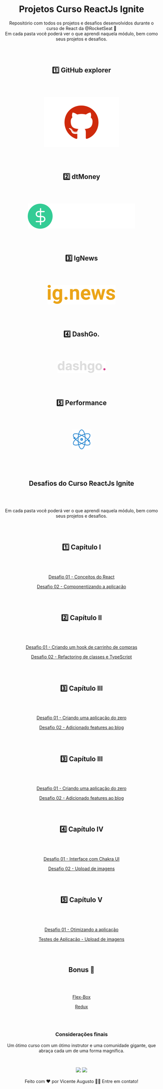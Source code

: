
<span align='center'>

# Projetos Curso ReactJs Ignite

Repositório com todos os projetos e desafios desenvolvidos durante o curso de React da @RocketSeat 🚀
<br>
Em cada pasta você poderá ver o que aprendi naquela módulo, bem como seus projetos e desafios. 

<br><br>
  
## 1️⃣ GitHub explorer

<br>
<br>

[![logo](https://github.com/Vince-html/Projetos-Curso-Ignite/blob/master/assets/Logos/github.svg)](https://github.com/Vince-html/Projetos-Curso-Ignite/tree/master/01-Ignite-Capitulo-I/01-github-explorer)

<br><br>

## 2️⃣ dtMoney

<br>
<br>

[![logo](https://github.com/Vince-html/Projetos-Curso-Ignite/blob/master/02-Ignite-Capitulo-II/01-dtMoney/src/assets/logo.svg)](https://github.com/Vince-html/Projetos-Curso-Ignite/tree/master/02-Ignite-Capitulo-II/01-dtMoney)

<br><br>

## 3️⃣ IgNews

<br><br>

[![logo](https://github.com/Vince-html/Projetos-Curso-Ignite/blob/master/assets/Logos/ignews.svg)](https://github.com/Vince-html/Projetos-Curso-Ignite/tree/master/01-Ignite-Capitulo-I/01-github-explorer)

<br><br>

## 4️⃣ DashGo.
<br><br>

[![logo](https://github.com/Vince-html/Projetos-Curso-Ignite/blob/master/assets/Logos/dashgo.png)](https://github.com/Vince-html/Projetos-Curso-Ignite/tree/master/01-Ignite-Capitulo-I/01-github-explorer)

<br><br>

## 5️⃣ Performance

<br><br>

[![logo](https://github.com/Vince-html/Projetos-Curso-Ignite/blob/master/assets/Logos/iconReact.png)](https://github.com/Vince-html/Projetos-Curso-Ignite/tree/master/01-Ignite-Capitulo-I/01-github-explorer)

<br>
<br>
<br>


## Desafios do Curso ReactJs Ignite
<br>
<br>

Em cada pasta você poderá ver o que aprendi naquela módulo, bem como seus projetos e desafios. 

<br><br>

## 1️⃣ Capítulo I

<br>
<br>

[Desafio 01 - Conceitos do React](https://github.com/Vince-html/Projetos-Curso-Ignite/tree/master/01-Ignite-Capitulo-I/01-desafio-capitulo-I)

[Desafio 02 - Componentizando a aplicação](https://github.com/Vince-html/Projetos-Curso-Ignite/tree/master/01-Ignite-Capitulo-I/01-desafio-2-capitulo-I)


<br><br>

## 2️⃣ Capítulo II

<br>
<br>

[Desafio 01 - Criando um hook de carrinho de compras](https://github.com/Vince-html/Projetos-Curso-Ignite/tree/master/02-Ignite-Capitulo-II/02-Desafio-I)

[Desafio 02 - Refactoring de classes e TypeScript](https://github.com/Vince-html/Projetos-Curso-Ignite/tree/master/02-Ignite-Capitulo-II/03-Desafio-II)


<br><br>

## 3️⃣ Capítulo III

<br>
<br>

[Desafio 01 - Criando uma aplicação do zero](https://github.com/Vince-html/Prhttps://github.com/Vince-html/Projetos-Curso-Ignite/tree/master/03-Ignite-Capitulo-III/02-desafio-Capitulo-III)

[Desafio 02 - Adicionado features ao blog](https://github.com/Vince-html/Projetos-Curso-Ignite/tree/master/03-Ignite-Capitulo-III/02-desafio-Capitulo-III)


<br><br>

## 3️⃣ Capítulo III

<br>
<br>

[Desafio 01 - Criando uma aplicação do zero](https://github.com/Vince-html/Prhttps://github.com/Vince-html/Projetos-Curso-Ignite/tree/master/03-Ignite-Capitulo-III/02-desafio-Capitulo-III)

[Desafio 02 - Adicionado features ao blog](https://github.com/Vince-html/Projetos-Curso-Ignite/tree/master/03-Ignite-Capitulo-III/02-desafio-Capitulo-III)


<br><br>

## 4️⃣ Capítulo IV

<br>
<br>

[Desafio 01 - Interface com Chakra UI](https://github.com/Vince-html/Projetos-Curso-Ignite/tree/master/04-Ignite-Capitulo-IV/02-desafio-capitulo-IV-I)

[Desafio 02 - Upload de imagens](https://github.com/Vince-html/Projetos-Curso-Ignite/tree/master/04-Ignite-Capitulo-IV/03-desafio-capitulo-IV-II)


<br><br>

## 5️⃣ Capítulo V

<br>
<br>

[Desafio 01 - Otimizando a aplicação](https://github.com/Vince-html/Projetos-Curso-Ignite/tree/master/01-Ignite-Capitulo-I/01-desafio-2-capitulo-I)

[Testes de Aplicação - Upload de imagens](https://github.com/Vince-html/Projetos-Curso-Ignite/tree/master/03-Ignite-Capitulo-III/01-IgNews)


<br><br>


## Bonus 🎉

<br>
<br>

[Flex-Box](https://github.com/Vince-html/Projetos-Curso-Ignite/tree/master/Bonus/Flex-Box)

[Redux](https://github.com/Vince-html/Projetos-Curso-Ignite/tree/master/Bonus/Redux)


<br><br>

### Considerações finais

Um ótimo curso com um ótimo instrutor e uma comunidade gigante, que abraça cada um de uma forma magnífica. 

<br>

<a href="https://www.linkedin.com/in/vicente-augusto-282b37211/"><img src="https://img.shields.io/badge/LinkedIn-0077B5?style=for-the-badge&logo=linkedin&logoColor=white"></a>
<a href="https://www.instagram.com/vicente_magalhaes"><img src="https://img.shields.io/badge/Instagram-E4405F?style=for-the-badge&logo=instagram&logoColor=white"></a><br><br>
Feito com ❤️ por Vicente Augusto 👋🏽 Entre em contato!

</span>
